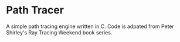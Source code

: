 # Path Tracer
A simple path tracing engine written in C. Code is adpated from Peter Shirley's 
Ray Tracing Weekend book series.
